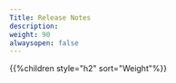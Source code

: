 ```yaml
---
Title: Release Notes
description: 
weight: 90
alwaysopen: false
---
```

{{%children style="h2" sort="Weight"%}}
